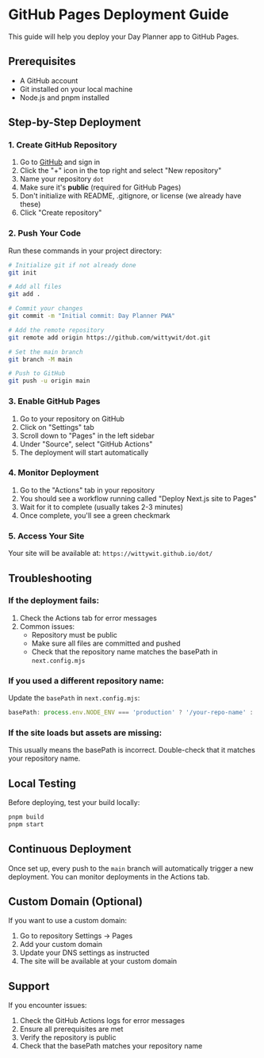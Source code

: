 # GitHub Pages Deployment Guide

This guide will help you deploy your Day Planner app to GitHub Pages.

## Prerequisites

- A GitHub account
- Git installed on your local machine
- Node.js and pnpm installed

## Step-by-Step Deployment

### 1. Create GitHub Repository

1. Go to [GitHub](https://github.com) and sign in
2. Click the "+" icon in the top right and select "New repository"
3. Name your repository `dot`
4. Make sure it's **public** (required for GitHub Pages)
5. Don't initialize with README, .gitignore, or license (we already have these)
6. Click "Create repository"

### 2. Push Your Code

Run these commands in your project directory:

```bash
# Initialize git if not already done
git init

# Add all files
git add .

# Commit your changes
git commit -m "Initial commit: Day Planner PWA"

# Add the remote repository
git remote add origin https://github.com/wittywit/dot.git

# Set the main branch
git branch -M main

# Push to GitHub
git push -u origin main
```

### 3. Enable GitHub Pages

1. Go to your repository on GitHub
2. Click on "Settings" tab
3. Scroll down to "Pages" in the left sidebar
4. Under "Source", select "GitHub Actions"
5. The deployment will start automatically

### 4. Monitor Deployment

1. Go to the "Actions" tab in your repository
2. You should see a workflow running called "Deploy Next.js site to Pages"
3. Wait for it to complete (usually takes 2-3 minutes)
4. Once complete, you'll see a green checkmark

### 5. Access Your Site

Your site will be available at:
`https://wittywit.github.io/dot/`

## Troubleshooting

### If the deployment fails:

1. Check the Actions tab for error messages
2. Common issues:
   - Repository must be public
   - Make sure all files are committed and pushed
   - Check that the repository name matches the basePath in `next.config.mjs`

### If you used a different repository name:

Update the `basePath` in `next.config.mjs`:
```javascript
basePath: process.env.NODE_ENV === 'production' ? '/your-repo-name' : '',
```

### If the site loads but assets are missing:

This usually means the basePath is incorrect. Double-check that it matches your repository name.

## Local Testing

Before deploying, test your build locally:

```bash
pnpm build
pnpm start
```

## Continuous Deployment

Once set up, every push to the `main` branch will automatically trigger a new deployment. You can monitor deployments in the Actions tab.

## Custom Domain (Optional)

If you want to use a custom domain:

1. Go to repository Settings → Pages
2. Add your custom domain
3. Update your DNS settings as instructed
4. The site will be available at your custom domain

## Support

If you encounter issues:
1. Check the GitHub Actions logs for error messages
2. Ensure all prerequisites are met
3. Verify the repository is public
4. Check that the basePath matches your repository name 